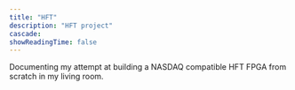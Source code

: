 ```yaml
---
title: "HFT"
description: "HFT project"
cascade:
showReadingTime: false
---
```

Documenting my attempt at building a NASDAQ compatible HFT FPGA from scratch in my living room.

